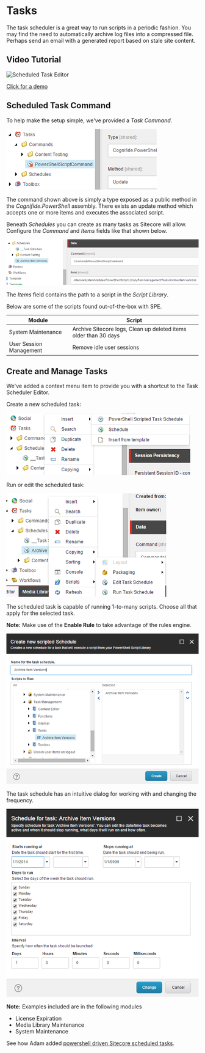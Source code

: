 # Tasks

The task scheduler is a great way to run scripts in a periodic fashion. You may find the need to automatically archive log files into a compressed file. Perhaps send an email with a generated report based on stale site content.

## Video Tutorial

![Scheduled Task Editor](https://img.youtube.com/vi/Q6QKqRwrkuU/0.jpg)

[Click for a demo](https://www.youtube.com/watch?v=Q6QKqRwrkuU)

## Scheduled Task Command

To help make the setup simple, we've provided a _Task Command_.

![PowerShell Script Command](../../../.gitbook/assets/tasks-powershellscriptcommand.png)

The command shown above is simply a type exposed as a public method in the _Cognifide.PowerShell_ assembly. There exists an update method which accepts one or more items and executes the associated script.

Beneath _Schedules_ you can create as many tasks as Sitecore will allow. Configure the _Command_ and _Items_ fields like that shown below.

![PowerShell Script Task](../../../.gitbook/assets/tasks-archiveschedule.png)

The _Items_ field contains the path to a script in the _Script Library_.

Below are some of the scripts found out-of-the-box with SPE.

| Module | Script |
| --- | --- |
| System Maintenance | Archive Sitecore logs, Clean up deleted items older than 30 days |
| User Session Management | Remove idle user sessions |

## Create and Manage Tasks

We've added a context menu item to provide you with a shortcut to the Task Scheduler Editor.

Create a new scheduled task:

![Insert Option for Task](../../../.gitbook/assets/task-inserttask.png)

Run or edit the scheduled task:

![Run or Edit Task Schedule](../../../.gitbook/assets/task-runedittask.png)

The scheduled task is capable of running 1-to-many scripts. Choose all that apply for the selected task.

**Note:** Make use of the **Enable Rule** to take advantage of the rules engine.

![Dialog to Select Task Scripts](../../../.gitbook/assets/task-createtaskwithscripts.png)

The task schedule has an intuitive dialog for working with and changing the frequency.

![Dialog to Edit Task Schedule](../../../.gitbook/assets/task-edittaskschedule.png)

**Note:** Examples included are in the following modules

* License Expiration
* Media Library Maintenance
* System Maintenance

See how Adam added [powershell driven Sitecore scheduled tasks](https://github.com/SitecorePowerShell/Book/tree/a1cbd06eba0aad8913e553f4aaa08de0412c635a/modules/integration-points/tasks/[https:/blog.najmanowicz.com/2011/11/29/powershell-driven-sitecore-scheduled-tasks/]/README.md).

